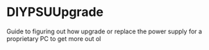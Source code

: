 # DIYPSUUpgrade
Guide to figuring out how upgrade or replace the power supply for a proprietary PC to get more out ol
